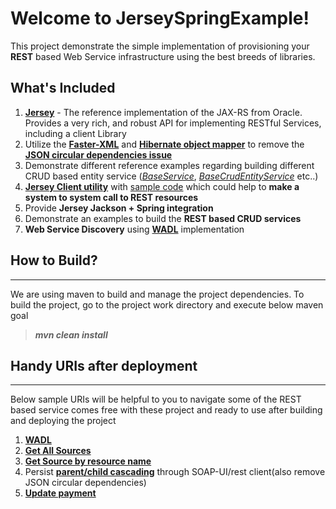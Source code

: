 Welcome to JerseySpringExample!
===================

This project demonstrate the simple implementation of provisioning your **REST** based Web Service infrastructure using the best breeds of libraries.

What's Included
-------------

 1. **[Jersey](https://jersey.java.net/)** - The reference implementation of the JAX-RS from Oracle.
    Provides a very rich, and robust API for implementing RESTful
    Services, including a client Library
 2. Utilize the [**Faster-XML**](http://wiki.fasterxml.com/JacksonHome) and [**Hibernate object mapper**](https://github.com/FasterXML/jackson-datatype-hibernate) to remove the  **[JSON circular dependencies issue](https://github.com/niravrshah/JerseySpringExample/blob/master/src/main/java/com/shah/java/reference/service/ws/client/ReferenceEntityServiceClient.java)**
 3. Demonstrate different reference examples regarding building different CRUD based entity service (*[BaseService](https://github.com/niravrshah/JerseySpringExample/blob/master/src/main/java/com/shah/java/service/ws/BaseService.java)*, *[BaseCrudEntityService](https://github.com/niravrshah/JerseySpringExample/blob/master/src/main/java/com/shah/java/service/ws/entity/BaseCrudEntityService.java)* etc..)
 4. **[Jersey Client utility](https://github.com/niravrshah/JerseySpringExample/blob/master/src/main/java/com/shah/java/util/JerseyUtil.java)** with [sample code](https://github.com/niravrshah/JerseySpringExample/blob/master/src/main/java/com/shah/java/reference/service/ws/client/ReferenceEntityServiceClient.java) which could help to **make a system to system call to REST resources**
 4. Provide **Jersey Jackson + Spring integration**
 5. Demonstrate an examples to build the **REST based CRUD services**
 7. **Web Service Discovery** using **[WADL](https://en.wikipedia.org/wiki/Web_Application_Description_Language)** implementation

How to Build?
-------------
----------
We are using maven to build and manage the project dependencies. To build the project, go to the project work directory and execute below maven goal 
>***mvn clean install***
 
Handy URIs after deployment
------------- 
------------
Below sample URIs will be helpful to you to navigate some of the REST based service comes free with these project and ready to use after building and deploying the project

 1. **[WADL](http://localhost:8080/JerseySpringExample/)**
 2. **[Get All Sources](http://localhost:8080/JerseySpringExample/rest/referenceservice/sources/)**	
 3. [**Get Source by resource name**](http://localhost:8080/JerseySpringExample/rest/referenceservice/sources/sourcename/Spring)
 4. Persist **[parent/child cascading](http://localhost:8080/JerseySpringExample/rest/reference/entityservice/client/save/parent)** through SOAP-UI/rest client(also remove JSON circular
    dependencies)
 5. [**Update payment**](http://localhost:8080/JerseySpringExample/rest/payment/save)
